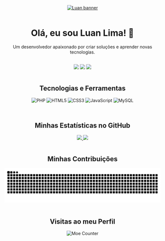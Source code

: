 <div align="center">
  <a href="https://github.com/Nego90">
    <img src="https://media4.giphy.com/media/v1.Y2lkPTc5MGI3NjExb3ptczE3dXJla3JwYmlkenlqcXg5dHBuaWpocm9iaDR6ajV2N3p0MCZlcD12MV9pbnRlcm5hbF9naWZfYnlfaWQmY3Q9Zw/Vx1iDqOceiFH0sgnMK/giphy.gif" alt="Luan banner">
  </a>
</div>

<br>

<div align="center">
  <h1>Olá, eu sou Luan Lima! 👋</h1>
  <p>Um desenvolvedor apaixonado por criar soluções e aprender novas tecnologias. </p>
  </div>

<br>

<div align="center">
  <a href="www.linkedin.com/in/luan-lima-5389ab327" target="_blank"><img src="https://img.shields.io/badge/-LinkedIn-%230077B5?style=for-the-badge&logo=linkedin&logoColor=white" target="_blank"></a>
  <a href="mailto:luanlima@luandeveloper.shop"><img src="https://img.shields.io/badge/-Gmail-%23333?style=for-the-badge&logo=gmail&logoColor=white" target="_blank"></a>
  <a href="https://www.instagram.com/siorluan/" target="_blank"><img src="https://img.shields.io/badge/-Instagram-%23E4405F?style=for-the-badge&logo=instagram&logoColor=white" target="_blank"></a>
</div>

<br>

<div align="center">
  <h2>Tecnologias e Ferramentas</h2>
  <p>
    <img src="https://img.shields.io/badge/PHP-777BB4?style=for-the-badge&logo=php&logoColor=white" alt="PHP">
    <img src="https://img.shields.io/badge/HTML5-E34F26?style=for-the-badge&logo=html5&logoColor=white" alt="HTML5">
    <img src="https://img.shields.io/badge/CSS3-1572B6?style=for-the-badge&logo=css3&logoColor=white" alt="CSS3">
    <img src="https://img.shields.io/badge/JavaScript-F7DF1E?style=for-the-badge&logo=javascript&logoColor=black" alt="JavaScript">
    <img src="https://img.shields.io/badge/MySQL-005C84?style=for-the-badge&logo=mysql&logoColor=white" alt="MySQL">
  </p>
</div>

<br>

<div align="center">
  <h2>Minhas Estatísticas no GitHub</h2>
  <a href="https://github.com/Nego90">
    <img height="180em" src="https://github-readme-stats.vercel.app/api?username=Nego90&show_icons=true&theme=dracula&include_all_commits=true&count_private=true"/>
    <img height="180em" src="https://github-readme-stats.vercel.app/api/top-langs/?username=Nego90&layout=compact&langs_count=7&theme=dracula"/>
  </a>
</div>

<br>

<div align="center">
  <h2>Minhas Contribuições</h2>
  <img src="https://github.com/Nego90/Nego90/blob/output/github-contribution-grid-snake.svg" alt="Snake animation">
</div>

<br>

<div align="center">
  <h2>Visitas ao meu Perfil</h2>
  <img src="https://moe-counter.glitch.me/get/@Nego90?theme=asoul" alt="Moe Counter">
</div>
